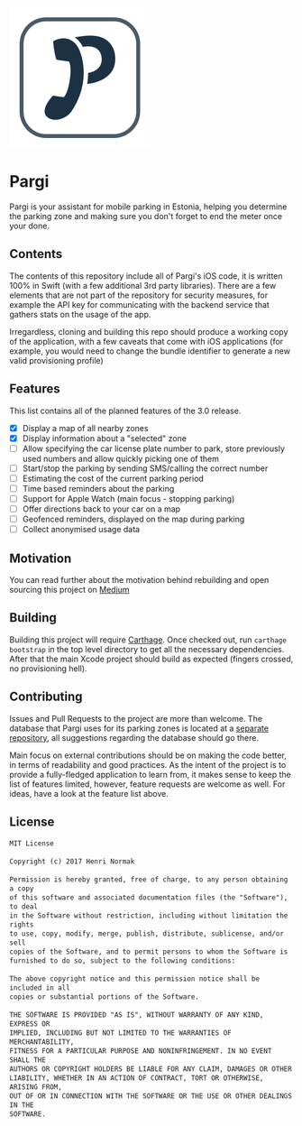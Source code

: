 ![Icon](/Images/Icon.png)

# Pargi

Pargi is your assistant for mobile parking in Estonia, helping you determine the parking zone and making sure you don't forget to end the meter once your done.

## Contents

The contents of this repository include all of Pargi's iOS code, it is written 100% in Swift (with a few additional 3rd party libraries). There are a few elements that are not part of the repository for security measures, for example the API key for communicating with the backend service that gathers stats on the usage of the app.

Irregardless, cloning and building this repo should produce a working copy of the application, with a few caveats that come with iOS applications (for example, you would need to change the bundle identifier to generate a new valid provisioning profile)

## Features

This list contains all of the planned features of the 3.0 release.

- [x] Display a map of all nearby zones
- [x] Display information about a "selected" zone
- [ ] Allow specifying the car license plate number to park, store previously used numbers and allow quickly picking one of them
- [ ] Start/stop the parking by sending SMS/calling the correct number
- [ ] Estimating the cost of the current parking period
- [ ] Time based reminders about the parking
- [ ] Support for Apple Watch (main focus - stopping parking)
- [ ] Offer directions back to your car on a map
- [ ] Geofenced reminders, displayed on the map during parking
- [ ] Collect anonymised usage data

## Motivation

You can read further about the motivation behind rebuilding and open sourcing this project on [Medium](https://medium.com/@henrinormak/pargi-goes-oss-64ee1eeab403)

## Building

Building this project will require [Carthage](https://github.com/Carthage/Carthage). Once checked out, run `carthage bootstrap` in the top level directory to get all the necessary dependencies. After that the main Xcode project should build as expected (fingers crossed, no provisioning hell).

## Contributing

Issues and Pull Requests to the project are more than welcome. The database that Pargi uses for its parking zones is located at a [separate repository](https://github.com/Pargi/Data), all suggestions regarding the database should go there.

Main focus on external contributions should be on making the code better, in terms of readability and good practices. As the intent of the project is to provide a fully-fledged application to learn from, it makes sense to keep the list of features limited, however, feature requests are welcome as well. For ideas, have a look at the feature list above.

## License

```
MIT License

Copyright (c) 2017 Henri Normak

Permission is hereby granted, free of charge, to any person obtaining a copy
of this software and associated documentation files (the "Software"), to deal
in the Software without restriction, including without limitation the rights
to use, copy, modify, merge, publish, distribute, sublicense, and/or sell
copies of the Software, and to permit persons to whom the Software is
furnished to do so, subject to the following conditions:

The above copyright notice and this permission notice shall be included in all
copies or substantial portions of the Software.

THE SOFTWARE IS PROVIDED "AS IS", WITHOUT WARRANTY OF ANY KIND, EXPRESS OR
IMPLIED, INCLUDING BUT NOT LIMITED TO THE WARRANTIES OF MERCHANTABILITY,
FITNESS FOR A PARTICULAR PURPOSE AND NONINFRINGEMENT. IN NO EVENT SHALL THE
AUTHORS OR COPYRIGHT HOLDERS BE LIABLE FOR ANY CLAIM, DAMAGES OR OTHER
LIABILITY, WHETHER IN AN ACTION OF CONTRACT, TORT OR OTHERWISE, ARISING FROM,
OUT OF OR IN CONNECTION WITH THE SOFTWARE OR THE USE OR OTHER DEALINGS IN THE
SOFTWARE.
```
